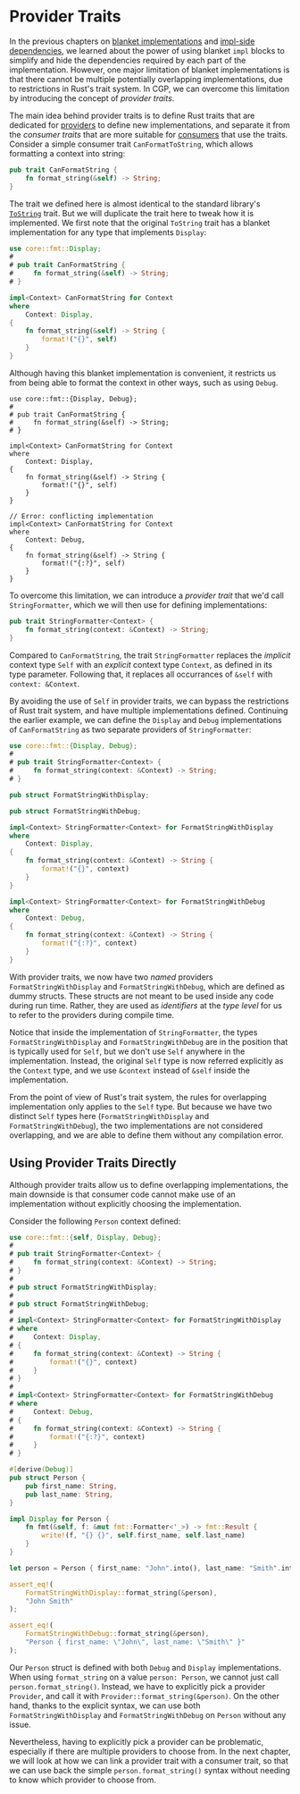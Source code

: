 # Provider Traits

In the previous chapters on [blanket implementations](./blanket-implementations.md)
and [impl-side dependencies](./impl-side-dependencies.md), we learned about the power
of using blanket `impl` blocks to simplify and hide the dependencies required by
each part of the implementation. However, one major limitation of blanket implementations
is that there cannot be multiple potentially overlapping implementations, due to
restrictions in Rust's trait system. In CGP, we can overcome this limitation by introducing
the concept of _provider traits_.

The main idea behind provider traits is to define Rust traits that are dedicated for
[providers](./provider.md) to define new implementations, and separate it from the
_consumer traits_ that are more suitable for [consumers](./consumer.md) that use the traits.
Consider a simple consumer trait `CanFormatToString`, which allows formatting a context into string:

```rust
pub trait CanFormatString {
    fn format_string(&self) -> String;
}
```

The trait we defined here is almost identical to the standard library's
[`ToString`](https://doc.rust-lang.org/std/string/trait.ToString.html) trait.
But we will duplicate the trait here to tweak how it is implemented. We first
note that the original `ToString` trait has a blanket implementation for any
type that implements `Display`:

```rust
use core::fmt::Display;
#
# pub trait CanFormatString {
#     fn format_string(&self) -> String;
# }

impl<Context> CanFormatString for Context
where
    Context: Display,
{
    fn format_string(&self) -> String {
        format!("{}", self)
    }
}
```

Although having this blanket implementation is convenient, it restricts us from
being able to format the context in other ways, such as using `Debug`.

```rust,compile_fail
use core::fmt::{Display, Debug};
#
# pub trait CanFormatString {
#     fn format_string(&self) -> String;
# }

impl<Context> CanFormatString for Context
where
    Context: Display,
{
    fn format_string(&self) -> String {
        format!("{}", self)
    }
}

// Error: conflicting implementation
impl<Context> CanFormatString for Context
where
    Context: Debug,
{
    fn format_string(&self) -> String {
        format!("{:?}", self)
    }
}
```

To overcome this limitation, we can introduce a _provider trait_ that we'd call
`StringFormatter`, which we will then use for defining implementations:

```rust
pub trait StringFormatter<Context> {
    fn format_string(context: &Context) -> String;
}
```

Compared to `CanFormatString`, the trait `StringFormatter` replaces the _implicit_
context type `Self` with an _explicit_ context type `Context`, as defined in its
type parameter. Following that, it replaces all occurrances  of `&self`
with `context: &Context`.

By avoiding the use of `Self` in provider traits, we can bypass the restrictions of
Rust trait system, and have multiple implementations defined. Continuing the earlier
example, we can define the `Display` and `Debug` implementations of `CanFormatString`
as two separate providers of `StringFormatter`:

```rust
use core::fmt::{Display, Debug};
#
# pub trait StringFormatter<Context> {
#     fn format_string(context: &Context) -> String;
# }

pub struct FormatStringWithDisplay;

pub struct FormatStringWithDebug;

impl<Context> StringFormatter<Context> for FormatStringWithDisplay
where
    Context: Display,
{
    fn format_string(context: &Context) -> String {
        format!("{}", context)
    }
}

impl<Context> StringFormatter<Context> for FormatStringWithDebug
where
    Context: Debug,
{
    fn format_string(context: &Context) -> String {
        format!("{:?}", context)
    }
}
```

With provider traits, we now have two _named_ providers `FormatStringWithDisplay`
and `FormatStringWithDebug`, which are defined as dummy structs. These structs
are not meant to be used inside any code during run time. Rather, they are used
as _identifiers_ at the _type level_ for us to refer to the providers during
compile time.

Notice that inside the implementation of `StringFormatter`, the types
`FormatStringWithDisplay` and `FormatStringWithDebug` are in the position that is
typically used for `Self`, but we don't use `Self` anywhere in the implementation.
Instead, the original `Self` type is now referred explicitly as the `Context` type,
and we use `&context` instead of `&self` inside the implementation.

From the point of view of Rust's trait system, the rules for overlapping implementation
only applies to the `Self` type. But because we have two distinct `Self` types here
(`FormatStringWithDisplay` and `FormatStringWithDebug`), the two implementations are not
considered overlapping, and we are able to define them without any compilation error.

## Using Provider Traits Directly

Although provider traits allow us to define overlapping implementations, the main downside
is that consumer code cannot make use of an implementation without explicitly choosing the
implementation.

Consider the following `Person` context defined:

```rust
use core::fmt::{self, Display, Debug};
#
# pub trait StringFormatter<Context> {
#     fn format_string(context: &Context) -> String;
# }
#
# pub struct FormatStringWithDisplay;
#
# pub struct FormatStringWithDebug;
#
# impl<Context> StringFormatter<Context> for FormatStringWithDisplay
# where
#     Context: Display,
# {
#     fn format_string(context: &Context) -> String {
#         format!("{}", context)
#     }
# }
#
# impl<Context> StringFormatter<Context> for FormatStringWithDebug
# where
#     Context: Debug,
# {
#     fn format_string(context: &Context) -> String {
#         format!("{:?}", context)
#     }
# }

#[derive(Debug)]
pub struct Person {
    pub first_name: String,
    pub last_name: String,
}

impl Display for Person {
    fn fmt(&self, f: &mut fmt::Formatter<'_>) -> fmt::Result {
        write!(f, "{} {}", self.first_name, self.last_name)
    }
}

let person = Person { first_name: "John".into(), last_name: "Smith".into() };

assert_eq!(
    FormatStringWithDisplay::format_string(&person),
    "John Smith"
);

assert_eq!(
    FormatStringWithDebug::format_string(&person),
    "Person { first_name: \"John\", last_name: \"Smith\" }"
);
```

Our `Person` struct is defined with both `Debug` and `Display` implementations.
When using `format_string` on a value `person: Person`, we cannot just call
`person.format_string()`. Instead, we have to explicitly pick a provider `Provider`,
and call it with `Provider::format_string(&person)`.
On the other hand, thanks to the explicit syntax, we can use both `FormatStringWithDisplay`
and `FormatStringWithDebug` on `Person` without any issue.

Nevertheless, having to explicitly pick a provider can be problematic, especially
if there are multiple providers to choose from. In the next chapter, we will look
at how we can link a provider trait with a consumer trait, so that we can use back
the simple `person.format_string()` syntax without needing to know which provider
to choose from.